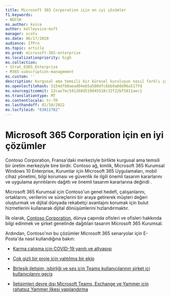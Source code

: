 ```yaml
---
title: Microsoft 365 Corporation için en iyi çözümler
f1.keywords:
- NOCSH
ms.author: kvice
author: kelleyvice-msft
manager: scotv
ms.date: 06/17/2020
audience: ITPro
ms.topic: article
ms.prod: microsoft-365-enterprise
ms.localizationpriority: high
ms.collection:
- Strat_O365_Enterprise
- M365-subscription-management
ms.custom: ''
description: Kurgusal ama temsili bir küresel kuruluşun nasıl farklı çözümler Microsoft 365 dağıtıldı.
ms.openlocfilehash: 5154dfb0aead04eb5a580dfc6bb9a60d96a517fd
ms.sourcegitcommit: 22cae7ec541268d519d45518c32f22bf5811aec1
ms.translationtype: MT
ms.contentlocale: tr-TR
ms.lasthandoff: 02/10/2022
ms.locfileid: "63011782"
---
```

# <a name="microsoft-365-solutions-for-the-contoso-corporation"></a>Microsoft 365 Corporation için en iyi çözümler

Contoso Corporation, Fransa'daki merkeziyle birlikte kurgusal ama temsili bir üretim merkeziyle bire birdir. Contoso ağ, kimlik, Microsoft 365 Kurumsal Windows 10 Enterprise, Kurumlar için Microsoft 365 Uygulamaları, mobil cihaz yönetimi, bilgi koruması ve güvenlik ile ilgili önemli tasarım kararlarını ve uygulama ayrıntılarını dağıttı ve önemli tasarım kararlarına değindi . 

Microsoft 365 Kurumsal için Contoso'un genel hedefi, çalışanlarını, ortaklarını, verilerini ve süreçlerini bir araya getirerek müşteri değeri oluşturmak ve dijital dünyada rekabetçi avantajını korumak için bulut hizmetlerini kullanarak dijital dönüşümlerini hızlandırmaktır.

İlk olarak, [Contoso Corporation](../enterprise/contoso-overview.md), dünya çapında ofisleri ve ofisleri hakkında bilgi edinmek ve şirket genelinde dağıtılan tasarım Microsoft 365 Kurumsal.

Ardından, Contoso'nın bu çözümler Microsoft 365 senaryolar için E-Posta'da nasıl kullandığına bakın:

- [Karma çalışma için COVID-19 yanıtı ve altyapısı](contoso-remote-onsite-work.md)

- [Çok gizli bir proje için yalıtılmış bir ekip](contoso-team-for-top-secret-project.md)

- [Birleşik iletişim, işbirliği ve ses için Teams kullanıcılarının şirket içi kullanıcılarını geçiş](/MicrosoftTeams/voice-case-study-overview)

- [İletişimleri devre dışı Microsoft Teams, Exchange ve Yammer için rahatsız Yammer ilkesi yapılandırma](../compliance/communication-compliance-case-study.md)